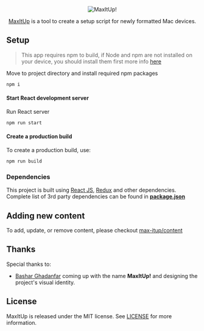 <p align="center">
  <img src="https://raw.githubusercontent.com/max-itup/contents/master/assets/readme_logo.svg?sanitize=true" title="MaxItUp!">
</p>

<p align="center">
  <a href="https://max-itup.github.io/mac/" target="_blank" rel="noopener noreferrer">MaxItUp</a> is a tool to create a setup script for newly formatted Mac devices.
</p>

## Setup

> This app requires npm to build, if Node and npm are not installed on your device, you should install them first more info [here](https://www.npmjs.com/)

Move to project directory and install required npm packages

```bash
npm i
```

#### Start React development server
Run React server
```bash
npm run start
```

#### Create a production build
To create a production build, use:
```bash
npm run build
```

### Dependencies

This project is built using [React JS](https://reactjs.org/), [Redux](https://redux.js.org/) and other dependencies.
Complete list of 3rd party dependencies can be found in [**package.json**](package.json)

## Adding new content

To add, update, or remove content, please checkout [max-itup/content](https://github.com/max-itup/content)

## Thanks

Special thanks to:
- [Bashar Ghadanfar](https://github.com/lionbytes) coming up with the name **MaxItUp!** and designing the project's visual identity.

## License

MaxItUp is released under the MIT license. See [LICENSE](https://github.com/max-itup/mac/blob/master/LICENSE) for more information.
